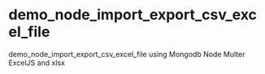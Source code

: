 # demo_node_import_export_csv_excel_file
demo_node_import_export_csv_excel_file using Mongodb Node Multer ExcelJS and xlsx
